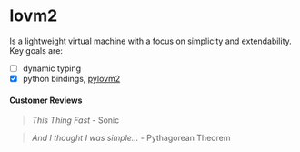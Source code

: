 # lovm2

Is a lightweight virtual machine with a focus on simplicity and extendability. Key goals are:

- [ ] dynamic typing
- [X] python bindings, [pylovm2](pylovm2/README.md)

#### Customer Reviews

> *This Thing Fast* - Sonic

> *And I thought I was simple...* - Pythagorean Theorem
